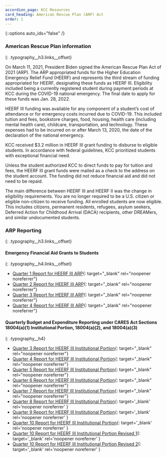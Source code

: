 ```yaml
---
accordion_page: KCC Resources
card_heading: American Rescue Plan (ARP) Act
order: 1
---
```

{::options auto_ids="false" /}
### American Rescue Plan information
{: .typography__h3.links__offset}

On March 11, 2021, President Biden signed the American Rescue Plan Act of 2021 (ARP). The ARP appropriated funds for the Higher Education Emergency Relief Fund (HEERF) and represents the third stream of funding appropriated for HEERF, designating these funds as HEERF III. Eligibility included being a currently registered student during payment periods at KCC during the COVID-19 national emergency. The final date to apply for these funds was Jan. 28, 2022.

HEERF III funding was available for any component of a student’s cost of attendance or for emergency costs incurred due to COVID-19. This included tuition and fees, bookstore charges, food, housing, health care (including mental health care), childcare, transportation, and technology. These expenses had to be incurred on or after March 13, 2020, the date of the declaration of the national emergency.

KCC received $3.2 million in HEERF III grant funding to disburse to eligible students. In accordance with federal guidelines, KCC prioritized students with exceptional financial need.

Unless the student authorized KCC to direct funds to pay for tuition and fees, the HEERF III grant funds were mailed as a check to the address on the student account. The funding did not reduce financial aid and did not need to be repaid.

The main difference between HEERF III and HEERF II was the change in eligibility requirements. You are no longer required to be a U.S. citizen or eligible non-citizen to receive funding. All enrolled students are now eligible. This includes citizens, permanent residents, refugees, asylum seekers, Deferred Action for Childhood Arrival (DACA) recipients, other DREAMers, and similar undocumented students.

### ARP Reporting
{: .typography__h3.links__offset}

#### Emergency Financial Aid Grants to Students
{: .typography__h4.links__offset}

* [Quarter 1 Report for HEERF III ARP](../uploads/pdf/Quarter%201%20Report%20for%20HEERF%20III%20ARP.pdf){: target="_blank" rel="noopener noreferrer"}
* [Quarter 2 Report for HEERF III ARP](../uploads/pdf/Quarter%202%20Report%20for%20HEERF%20III%20ARP.pdf){: target="_blank" rel="noopener noreferrer"}
* [Quarter 3 Report for HEERF III ARP](../uploads/pdf/Quarter%203%20Report%20for%20HEERF%20III%20ARP.pdf){: target="_blank" rel="noopener noreferrer"}
* [Quarter 4 Report for HEERF III ARP](../uploads/pdf/HEERFIII_Q42022_040822.pdf){: target="_blank" rel="noopener noreferrer"}

#### Quarterly Budget and Expenditure Reporting under CARES Act Sections 18004(a)(1) Institutional Portion, 18004(a)(2), and 18004(a)(3)
{: .typography__h4}

* [Quarter 3 Report for HEERF III Institutional Portion](../uploads/pdf/HEERFIII_Q3-2021_10-10-21.pdf){: target="_blank" rel="noopener noreferrer"}
* [Quarter 4 Report for HEERF III Institutional Portion](../uploads/pdf/HEERFIII_Q4-2021_01-05-22.pdf){: target="_blank" rel="noopener noreferrer"}
* [Quarter 5 Report for HEERF III Institutional Portion](../uploads/pdf/HEERFIII_Q52022_040622.pdf){: target="_blank" rel="noopener noreferrer"}
* [Quarter 6 Report for HEERF III Institutional Portion](../uploads/pdf/HEERFIII_Q6-2022_07-01-22.pdf){: target="_blank" rel="noopener noreferrer"}
* [Quarter 7 Report for HEERF III Institutional Portion](../uploads/pdf/HEERFIII_Q7-2022_10-05-22.pdf){: target="_blank" rel="noopener noreferrer"}
* [Quarter 8 Report for HEERF III Institutional Portion](../uploads/pdf/00769000_HEERFIII_Q82022_010423.pdf){: target='_blank' rel='noopener noreferrer' }
* [Quarter 9 Report for HEERF III Institutional Portion](../uploads/pdf/HEERFIII_Q9-2023_04-04-23.pdf){: target='_blank' rel='noopener noreferrer' }
* [Quarter 10 Report for HEERF III Institutional Portion](../uploads/pdf/HEERFIII_Q102023_07-07-23.pdf){: target='_blank' rel='noopener noreferrer' }
* [Quarter 10 Report for HEERF III Institutional Portion Revised 1](../uploads/pdf/HEERFIII_Q102023_07-07-23revised081123.pdf){: target='_blank' rel='noopener noreferrer' }
* [Quarter 10 Report for HEERF III Institutional Portion Revised 2](../uploads/pdf/HEERFIII_Q102023_07-07-23revised100423.pdf){: target='_blank' rel='noopener noreferrer' }
